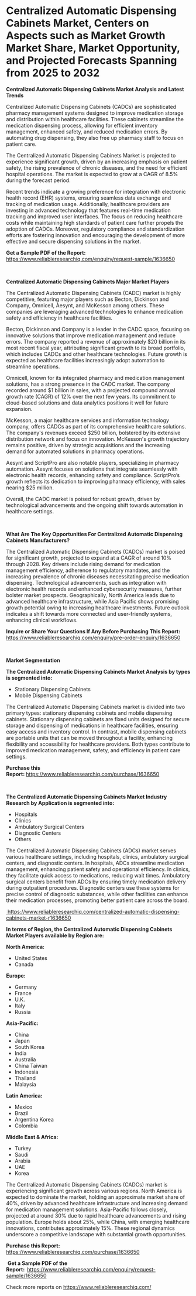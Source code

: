 <p><h1>Centralized Automatic Dispensing Cabinets Market, Centers on Aspects such as Market Growth Market Share, Market Opportunity, and Projected Forecasts Spanning from 2025 to 2032</h1></p><p><strong>Centralized Automatic Dispensing Cabinets Market Analysis and Latest Trends</strong></p>
<p><p>Centralized Automatic Dispensing Cabinets (CADCs) are sophisticated pharmacy management systems designed to improve medication storage and distribution within healthcare facilities. These cabinets streamline the medication dispensing process, allowing for efficient inventory management, enhanced safety, and reduced medication errors. By automating drug dispensing, they also free up pharmacy staff to focus on patient care.</p><p>The Centralized Automatic Dispensing Cabinets Market is projected to experience significant growth, driven by an increasing emphasis on patient safety, the rising prevalence of chronic diseases, and the need for efficient hospital operations. The market is expected to grow at a CAGR of 8.5% during the forecast period. </p><p>Recent trends indicate a growing preference for integration with electronic health record (EHR) systems, ensuring seamless data exchange and tracking of medication usage. Additionally, healthcare providers are investing in advanced technology that features real-time medication tracking and improved user interfaces. The focus on reducing healthcare costs while maintaining high standards of patient care further propels the adoption of CADCs. Moreover, regulatory compliance and standardization efforts are fostering innovation and encouraging the development of more effective and secure dispensing solutions in the market.</p></p>
<p><strong>Get a Sample PDF of the Report:&nbsp;</strong> <a href="https://www.reliableresearchiq.com/enquiry/request-sample/1636650?utm_campaign=3109&utm_medium=2&utm_source=Github&utm_content=ia&utm_term=23032025&utm_id=centralized-automatic-dispensing-cabinets">https://www.reliableresearchiq.com/enquiry/request-sample/1636650</a></p>
<p>&nbsp;</p>
<p><strong>Centralized Automatic Dispensing Cabinets Major Market Players</strong></p>
<p><p>The Centralized Automatic Dispensing Cabinets (CADC) market is highly competitive, featuring major players such as Becton, Dickinson and Company, Omnicell, Aesynt, and McKesson among others. These companies are leveraging advanced technologies to enhance medication safety and efficiency in healthcare facilities.</p><p>Becton, Dickinson and Company is a leader in the CADC space, focusing on innovative solutions that improve medication management and reduce errors. The company reported a revenue of approximately $20 billion in its most recent fiscal year, attributing significant growth to its broad portfolio, which includes CADCs and other healthcare technologies. Future growth is expected as healthcare facilities increasingly adopt automation to streamline operations.</p><p>Omnicell, known for its integrated pharmacy and medication management solutions, has a strong presence in the CADC market. The company recorded around $1 billion in sales, with a projected compound annual growth rate (CAGR) of 12% over the next few years. Its commitment to cloud-based solutions and data analytics positions it well for future expansion.</p><p>McKesson, a major healthcare services and information technology company, offers CADCs as part of its comprehensive healthcare solutions. The company's revenues exceed $250 billion, bolstered by its extensive distribution network and focus on innovation. McKesson's growth trajectory remains positive, driven by strategic acquisitions and the increasing demand for automated solutions in pharmacy operations.</p><p>Aesynt and ScriptPro are also notable players, specializing in pharmacy automation. Aesynt focuses on solutions that integrate seamlessly with electronic health records, enhancing safety and compliance. ScriptPro’s growth reflects its dedication to improving pharmacy efficiency, with sales nearing $25 million.</p><p>Overall, the CADC market is poised for robust growth, driven by technological advancements and the ongoing shift towards automation in healthcare settings.</p></p>
<p>&nbsp;</p>
<p><strong>What Are The Key Opportunities For Centralized Automatic Dispensing Cabinets Manufacturers?</strong></p>
<p><p>The Centralized Automatic Dispensing Cabinets (CADCs) market is poised for significant growth, projected to expand at a CAGR of around 10% through 2028. Key drivers include rising demand for medication management efficiency, adherence to regulatory mandates, and the increasing prevalence of chronic diseases necessitating precise medication dispensing. Technological advancements, such as integration with electronic health records and enhanced cybersecurity measures, further bolster market prospects. Geographically, North America leads due to advanced healthcare infrastructure, while Asia Pacific shows promising growth potential owing to increasing healthcare investments. Future outlook indicates a shift towards more connected and user-friendly systems, enhancing clinical workflows.</p></p>
<p><strong>Inquire or Share Your Questions If Any Before Purchasing This Report:</strong> <a href="https://www.reliableresearchiq.com/enquiry/pre-order-enquiry/1636650?utm_campaign=3109&utm_medium=2&utm_source=Github&utm_content=ia&utm_term=23032025&utm_id=centralized-automatic-dispensing-cabinets">https://www.reliableresearchiq.com/enquiry/pre-order-enquiry/1636650</a></p>
<p>&nbsp;</p>
<p><strong>Market Segmentation</strong></p>
<p><strong>The Centralized Automatic Dispensing Cabinets Market Analysis by types is segmented into:</strong></p>
<p><ul><li>Stationary Dispensing Cabinets</li><li>Mobile Dispensing Cabinets</li></ul></p>
<p><p>The Centralized Automatic Dispensing Cabinets market is divided into two primary types: stationary dispensing cabinets and mobile dispensing cabinets. Stationary dispensing cabinets are fixed units designed for secure storage and dispensing of medications in healthcare facilities, ensuring easy access and inventory control. In contrast, mobile dispensing cabinets are portable units that can be moved throughout a facility, enhancing flexibility and accessibility for healthcare providers. Both types contribute to improved medication management, safety, and efficiency in patient care settings.</p></p>
<p><strong>Purchase this Report:&nbsp;</strong><a href="https://www.reliableresearchiq.com/purchase/1636650?utm_campaign=3109&utm_medium=2&utm_source=Github&utm_content=ia&utm_term=23032025&utm_id=centralized-automatic-dispensing-cabinets">https://www.reliableresearchiq.com/purchase/1636650</a></p>
<p>&nbsp;</p>
<p><strong>The Centralized Automatic Dispensing Cabinets Market Industry Research by Application is segmented into:</strong></p>
<p><ul><li>Hospitals</li><li>Clinics</li><li>Ambulatory Surgical Centers</li><li>Diagnostic Centers</li><li>Others</li></ul></p>
<p><p>The Centralized Automatic Dispensing Cabinets (ADCs) market serves various healthcare settings, including hospitals, clinics, ambulatory surgical centers, and diagnostic centers. In hospitals, ADCs streamline medication management, enhancing patient safety and operational efficiency. In clinics, they facilitate quick access to medications, reducing wait times. Ambulatory surgical centers benefit from ADCs by ensuring timely medication delivery during outpatient procedures. Diagnostic centers use these systems for precise control of diagnostic substances, while other facilities can enhance their medication processes, promoting better patient care across the board.</p></p>
<p><a href="https://www.reliableresearchiq.com/centralized-automatic-dispensing-cabinets-market-r1636650?utm_campaign=3109&utm_medium=2&utm_source=Github&utm_content=ia&utm_term=23032025&utm_id=centralized-automatic-dispensing-cabinets">&nbsp;https://www.reliableresearchiq.com/centralized-automatic-dispensing-cabinets-market-r1636650</a></p>
<p><strong>In terms of Region, the Centralized Automatic Dispensing Cabinets Market Players available by Region are:</strong></p>
<p>
    <p> <strong> North America: </strong>
        <ul>
            <li>United States</li>
            <li>Canada</li>
        </ul>
        </p> 
    <p> <strong> Europe: </strong>
        <ul>
            <li>Germany</li>
            <li>France</li>
            <li>U.K.</li>
            <li>Italy</li>
            <li>Russia</li>
        </ul>
        </p> 
    <p> <strong> Asia-Pacific: </strong>
        <ul>
            <li>China</li>
            <li>Japan</li>
            <li>South Korea</li>
            <li>India</li>
            <li>Australia</li>
            <li>China Taiwan</li>
            <li>Indonesia</li>
            <li>Thailand</li>
            <li>Malaysia</li>
        </ul>
        </p> 
    <p> <strong> Latin America: </strong>
        <ul>
            <li>Mexico</li>
            <li>Brazil</li>
            <li>Argentina Korea</li>
            <li>Colombia</li>
        </ul>
        </p> 
    <p> <strong> Middle East & Africa: </strong>
        <ul>
            <li>Turkey</li>
            <li>Saudi</li>
            <li>Arabia</li>
            <li>UAE</li>
            <li>Korea</li>
        </ul>
    </p>
    </p>
<p><p>The Centralized Automatic Dispensing Cabinets (CADCs) market is experiencing significant growth across various regions. North America is expected to dominate the market, holding an approximate market share of 40%, driven by advanced healthcare infrastructure and increasing demand for medication management solutions. Asia-Pacific follows closely, projected at around 30% due to rapid healthcare advancements and rising population. Europe holds about 25%, while China, with emerging healthcare innovations, contributes approximately 15%. These regional dynamics underscore a competitive landscape with substantial growth opportunities.</p></p>
<p><strong>Purchase this Report: </strong><a href="https://www.reliableresearchiq.com/purchase/1636650?utm_campaign=3109&utm_medium=2&utm_source=Github&utm_content=ia&utm_term=23032025&utm_id=centralized-automatic-dispensing-cabinets">https://www.reliableresearchiq.com/purchase/1636650</a></p>
<p>&nbsp;<strong>Get a Sample PDF of the Report:&nbsp;&nbsp;</strong><a href="https://www.reliableresearchiq.com/enquiry/request-sample/1636650?utm_campaign=3109&utm_medium=2&utm_source=Github&utm_content=ia&utm_term=23032025&utm_id=centralized-automatic-dispensing-cabinets">https://www.reliableresearchiq.com/enquiry/request-sample/1636650</a></p>
<p><strong></strong></p>
<p>Check more reports on <a href="https://www.reliableresearchiq.com/?utm_campaign=3109&utm_medium=2&utm_source=Github&utm_content=ia&utm_term=23032025&utm_id=centralized-automatic-dispensing-cabinets">https://www.reliableresearchiq.com/</a></p>